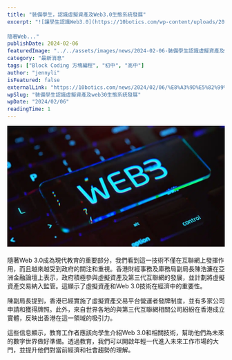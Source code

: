 ```yaml
---
title: "裝備學生，認識虛擬資產及Web3.0生態系統發展"
excerpt: "![讓學生認識Web3.0](https://10botics.com/wp-content/uploads/2024/01/未命名設計-1024x576.jpg)

隨著Web..."
publishDate: 2024-02-06
featuredImage: "../../assets/images/news/2024-02-06-裝備學生認識虛擬資產及web30生態系統發展/image1.jpg"
category: "最新消息"
tags: ["Block Coding 方塊編程", "初中", "高中"]
author: "jennyli"
isFeatured: false
externalLink: "https://10botics.com/news/2024/02/06/%E8%A3%9D%E5%82%99%E5%AD%B8%E7%94%9F%E8%AA%8D%E8%AD%98%E8%99%9B%E6%93%AC%E8%B3%87%E7%94%A2%E5%8F%8Aweb3-0%E7%94%9F%E6%85%8B%E7%B3%BB%E7%B5%B1%E7%99%BC%E5%B1%95/"
wpSlug: "裝備學生認識虛擬資產及web30生態系統發展"
wpDate: "2024/02/06"
readingTime: 1
---
```


![讓學生認識Web3.0](../../assets/images/news/2024-02-06-裝備學生認識虛擬資產及web30生態系統發展/image2.jpg)

隨著Web 3.0成為現代教育的重要部分，我們看到這一技術不僅在互聯網上發揮作用，而且越來越受到政府的關注和重視。香港財經事務及庫務局副局長陳浩濂在亞洲金融論壇上表示，政府積極參與虛擬資產及第三代互聯網的發展，並計劃將虛擬資產交易納入監管。這顯示了虛擬資產和Web 3.0技術在經濟中的重要性。

陳副局長提到，香港已經實施了虛擬資產交易平台營運者發牌制度，並有多家公司申請和獲得牌照。此外，來自世界各地的與第三代互聯網相關公司紛紛在香港成立實體，反映出香港在這一領域的吸引力。

這些信息顯示，教育工作者應該向學生介紹Web 3.0和相關技術，幫助他們為未來的數字世界做好準備。透過教育，我們可以開啟年輕一代進入未來工作市場的大門，並提升他們對當前經濟和社會趨勢的理解。